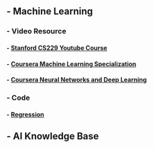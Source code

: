 ## - Machine Learning
### - Video Resource
#### - [Stanford CS229 Youtube Course](https://www.youtube.com/playlist?list=PLoROMvodv4rMiGQp3WXShtMGgzqpfVfbU)
#### - [Coursera Machine Learning Specialization](https://www.coursera.org/programs/sobma/specializations/machine-learning-introduction?authProvider=bancolombia)
#### - [Coursera Neural Networks and Deep Learning](https://www.coursera.org/programs/sobma/learn/neural-networks-deep-learning?authProvider=bancolombia)


### - Code
#### - [Regression](https://github.com/LamarckLab/026_ML_Regression)


## - AI Knowledge Base
